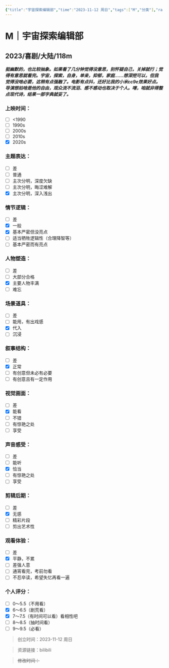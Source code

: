 ```yaml
---
{"title":"宇宙探索编辑部","time":"2023-11-12 周日","tags":["M","分类"],"rating":"6.5","dg-publish":true,"permalink":"/300 评价/M电影/新近看过/宇宙探索编辑部/","dgPassFrontmatter":true,"created":"2024-01-25T18:45:04.000+08:00","updated":"2024-01-25T18:45:04.000+08:00"}
---
```



# M｜宇宙探索编辑部
## 2023/喜剧/大陆/118m
***挺幽默的，也比较抽象。如果看了几分钟觉得没意思，别怀疑自己，关掉就行；觉得有意思就看完。宇宙，探索，自身，单亲，抑郁，家庭……想深挖可以，但我觉得没啥必要，这稍有点强融了。电影有点抖，还好比我的小米cc9e效果好点。导演想拍啥是他的自由，观众流不流泪、感不感动也取决于个人。嗐，咱就非得整点现代诗，结果一部字典就妥了。***
### 上映时间：
- [ ] <1990
- [ ] 1990s
- [ ] 2000s
- [ ] 2010s
- [x] 2020s
### 主题表达：
- [ ] 差
- [ ] 普通
- [ ] 主次分明，深度欠缺
- [ ] 主次分明，晦涩难解
- [x] 主次分明，深入浅出
### 情节逻辑：
- [ ] 差
- [x] 一般
- [x] 基本严密但没亮点
- [ ] 适当牺牲逻辑性（合理降智等）
- [ ] 基本严密而有亮点
### 人物塑造：
- [ ] 差
- [ ] 大部分合格
- [x] 主要人物丰满
- [ ] 难忘
### 场景道具：
- [ ] 差
- [ ] 能用，有出戏感
- [x] 代入
- [ ] 沉浸
### 叙事结构：
- [ ] 差
- [x] 正常
- [ ] 有创意但未必有必要
- [ ] 有创意且有一定作用
### 视觉画面：
- [ ] 差
- [x] 能看
- [ ] 不错
- [ ] 有惊艳之处
- [ ] 享受
### 声音感受：
- [ ] 差
- [ ] 能听
- [x] 恰当
- [ ] 有惊艳之处
- [ ] 享受
### 剪辑后期：
- [ ] 差
- [x] 无感
- [ ] 精彩片段
- [ ] 剪出艺术性
### 观看体验：
- [ ] 差
- [x] 平静，不累
- [ ] 差强人意
- [ ] 通宵看完，考前勿看
- [ ] 不忍卒读，希望失忆再看一遍
### 个人评分：
- [ ] 0～5.5（不用看）
- [x] 6～6.5（剧荒看）
- [x] 7～7.5（有时间可以看）看相性吧
- [ ] 8～8.5（抽时间看）
- [ ] 9～9.5（必看）

>创立时间：2023-11-12 周日

>资源链接：bilibili

>~~修改时间：~~



